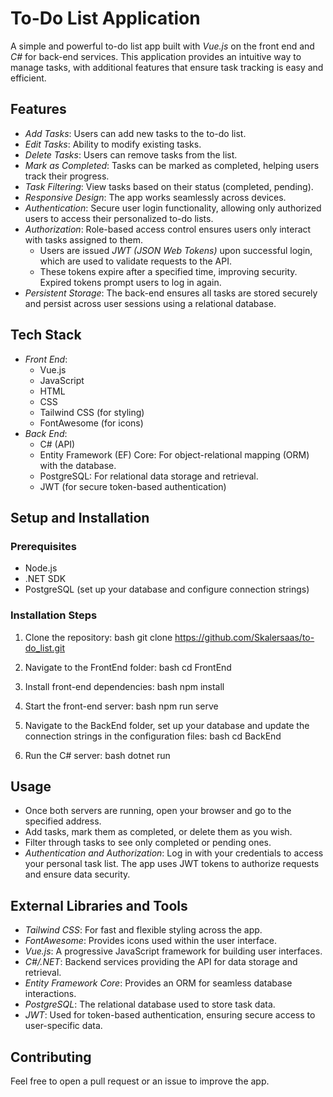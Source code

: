 # To-Do List Application

A simple and powerful to-do list app built with *Vue.js* on the front end and *C#* for back-end services. This application provides an intuitive way to manage tasks, with additional features that ensure task tracking is easy and efficient.

## Features
- *Add Tasks*: Users can add new tasks to the to-do list.
- *Edit Tasks*: Ability to modify existing tasks.
- *Delete Tasks*: Users can remove tasks from the list.
- *Mark as Completed*: Tasks can be marked as completed, helping users track their progress.
- *Task Filtering*: View tasks based on their status (completed, pending).
- *Responsive Design*: The app works seamlessly across devices.
- *Authentication*: Secure user login functionality, allowing only authorized users to access their personalized to-do lists.
- *Authorization*: Role-based access control ensures users only interact with tasks assigned to them.
    - Users are issued *JWT (JSON Web Tokens)* upon successful login, which are used to validate requests to the API.
    - These tokens expire after a specified time, improving security. Expired tokens prompt users to log in again.
- *Persistent Storage*: The back-end ensures all tasks are stored securely and persist across user sessions using a relational database.

## Tech Stack
- *Front End*: 
    - Vue.js
    - JavaScript
    - HTML
    - CSS
    - Tailwind CSS (for styling)
    - FontAwesome (for icons)
- *Back End*: 
    - C# (API)
    - Entity Framework (EF) Core: For object-relational mapping (ORM) with the database.
    - PostgreSQL: For relational data storage and retrieval.
    - JWT (for secure token-based authentication)

## Setup and Installation

### Prerequisites
- Node.js
- .NET SDK
- PostgreSQL (set up your database and configure connection strings)

### Installation Steps
1. Clone the repository:
   bash
   git clone https://github.com/Skalersaas/to-do_list.git
   

2. Navigate to the FrontEnd folder:
   bash
   cd FrontEnd
   

3. Install front-end dependencies:
   bash
   npm install
   

4. Start the front-end server:
   bash
   npm run serve
   

5. Navigate to the BackEnd folder, set up your database and update the connection strings in the configuration files:
   bash
   cd BackEnd
   

6. Run the C# server:
   bash
   dotnet run
   

## Usage
- Once both servers are running, open your browser and go to the specified address.
- Add tasks, mark them as completed, or delete them as you wish.
- Filter through tasks to see only completed or pending ones.
- *Authentication and Authorization*: Log in with your credentials to access your personal task list. The app uses JWT tokens to authorize requests and ensure data security.

## External Libraries and Tools
- *Tailwind CSS*: For fast and flexible styling across the app.
- *FontAwesome*: Provides icons used within the user interface.
- *Vue.js*: A progressive JavaScript framework for building user interfaces.
- *C#/.NET*: Backend services providing the API for data storage and retrieval.
- *Entity Framework Core*: Provides an ORM for seamless database interactions.
- *PostgreSQL*: The relational database used to store task data.
- *JWT*: Used for token-based authentication, ensuring secure access to user-specific data.

## Contributing
Feel free to open a pull request or an issue to improve the app.

